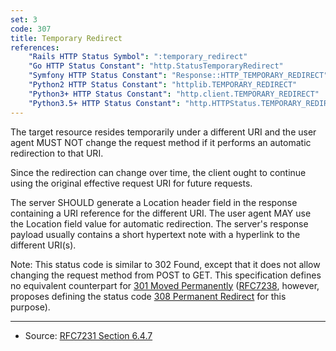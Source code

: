 ```yaml
---
set: 3
code: 307
title: Temporary Redirect
references:
    "Rails HTTP Status Symbol": ":temporary_redirect"
    "Go HTTP Status Constant": "http.StatusTemporaryRedirect"
    "Symfony HTTP Status Constant": "Response::HTTP_TEMPORARY_REDIRECT"
    "Python2 HTTP Status Constant": "httplib.TEMPORARY_REDIRECT"
    "Python3+ HTTP Status Constant": "http.client.TEMPORARY_REDIRECT"
    "Python3.5+ HTTP Status Constant": "http.HTTPStatus.TEMPORARY_REDIRECT"
---
```


The target resource resides temporarily under a different URI and the
user agent MUST NOT change the request method if it performs an
automatic redirection to that URI.

Since the redirection can change over time, the client ought to continue
using the original effective request URI for future requests.

The server SHOULD generate a Location header field in the response
containing a URI reference for the different URI. The user agent MAY use
the Location field value for automatic redirection. The server's
response payload usually contains a short hypertext note with a
hyperlink to the different URI(s).

Note: This status code is similar to 302 Found, except that it does not
allow changing the request method from POST to GET. This specification
defines no equivalent counterpart for [301 Moved Permanently](/301)
([RFC7238][2], however, proposes defining the status code
[308 Permanent Redirect](/308) for this purpose).

---

* Source: [RFC7231 Section 6.4.7][1]

[1]: <http://tools.ietf.org/html/rfc7231#section-6.4.7>
[2]: <http://tools.ietf.org/html/rfc7238>
